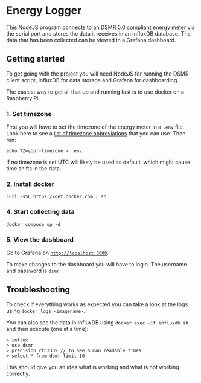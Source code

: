 # Energy Logger

This NodeJS program connects to an DSMR 5.0 compliant energy meter via the serial port and stores the data it receives in an InfluxDB database. 
The data that has been collected can be viewed in a Grafana dashboard.

## Getting started
To get going with the project you will need NodeJS for running the DSMR client script, InfluxDB for data storage and Grafana for dashboarding.

The easiest way to get all that up and running fast is to use docker on a Raspberry Pi.

### 1. Set timezone
First you will have to set the timezone of the energy meter in a `.env` file. Look here to see a [list of timezone abbreviations](https://en.wikipedia.org/wiki/List_of_tz_database_time_zones) that you can use. Then run:

`echo TZ=your-timezone > .env`

If no timezone is set UTC will likely be used as default, which might cause time shifts in the data.

### 2. Install docker
`curl -sSL https://get.docker.com | sh`

### 4. Start collecting data
`docker compose up -d`

### 5. View the dashboard
Go to Grafana on [`http://localhost:3000`](`http://localhost:3000`).

To make changes to the dashboard you will have to login.
The username and password is `dsmr`.

## Troubleshooting
To check if everything works as expected you can take a look at the logs using `docker logs <imagename>`.

You can also see the data in InfluxDB using `docker exec -it influxdb sh` and then execute (one at a time):

```
> influx
> use dsmr
> precision rfc3339 // to see human readable times
> select * from dsmr limit 10
```

This should give you an idea what is working and what is not working correctly.